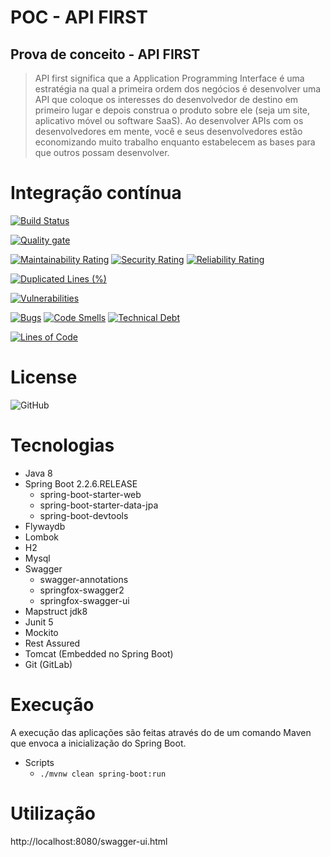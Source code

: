 # POC - API FIRST

## Prova de conceito - API FIRST

> API first significa que a Application Programming Interface  é uma estratégia na qual a primeira ordem dos negócios é desenvolver uma API que coloque os interesses do desenvolvedor de destino em primeiro lugar e depois construa o produto sobre ele (seja um site, aplicativo móvel ou software SaaS). Ao desenvolver APIs com os desenvolvedores em mente, você e seus desenvolvedores estão economizando muito trabalho enquanto estabelecem as bases para que outros possam desenvolver.

# Integração contínua
[![Build Status](https://travis-ci.com/wesleyosantos91/poc-api-first.svg?branch=master)](https://travis-ci.com/wesleyosantos91/poc-api-first)

[![Quality gate](https://sonarcloud.io/api/project_badges/quality_gate?project=wesleyosantos91_poc-api-first)](https://sonarcloud.io/dashboard?id=wesleyosantos91_poc-api-first)

[![Maintainability Rating](https://sonarcloud.io/api/project_badges/measure?project=wesleyosantos91_poc-api-first&metric=sqale_rating)](https://sonarcloud.io/dashboard?id=wesleyosantos91_poc-api-first)
[![Security Rating](https://sonarcloud.io/api/project_badges/measure?project=wesleyosantos91_poc-api-first&metric=security_rating)](https://sonarcloud.io/dashboard?id=wesleyosantos91_poc-api-first)
[![Reliability Rating](https://sonarcloud.io/api/project_badges/measure?project=wesleyosantos91_poc-api-first&metric=reliability_rating)](https://sonarcloud.io/dashboard?id=wesleyosantos91_poc-api-first)

[![Duplicated Lines (%)](https://sonarcloud.io/api/project_badges/measure?project=wesleyosantos91_poc-api-first&metric=duplicated_lines_density)](https://sonarcloud.io/dashboard?id=wesleyosantos91_poc-api-first)

[![Vulnerabilities](https://sonarcloud.io/api/project_badges/measure?project=wesleyosantos91_poc-api-first&metric=vulnerabilities)](https://sonarcloud.io/dashboard?id=wesleyosantos91_poc-api-first)

[![Bugs](https://sonarcloud.io/api/project_badges/measure?project=wesleyosantos91_poc-api-first&metric=bugs)](https://sonarcloud.io/dashboard?id=wesleyosantos91_poc-api-first)
[![Code Smells](https://sonarcloud.io/api/project_badges/measure?project=wesleyosantos91_poc-api-first&metric=code_smells)](https://sonarcloud.io/dashboard?id=wesleyosantos91_poc-api-first)
[![Technical Debt](https://sonarcloud.io/api/project_badges/measure?project=wesleyosantos91_poc-api-first&metric=sqale_index)](https://sonarcloud.io/dashboard?id=wesleyosantos91_poc-api-first)

[![Lines of Code](https://sonarcloud.io/api/project_badges/measure?project=wesleyosantos91_poc-api-first&metric=ncloc)](https://sonarcloud.io/dashboard?id=wesleyosantos91_poc-api-first)

# License
![GitHub](https://img.shields.io/github/license/wesleyosantos91/poc-api-first)

# Tecnologias
- Java 8
- Spring Boot 2.2.6.RELEASE
    - spring-boot-starter-web
    - spring-boot-starter-data-jpa
    - spring-boot-devtools
- Flywaydb
- Lombok
- H2
- Mysql
- Swagger
    - swagger-annotations
    - springfox-swagger2
    - springfox-swagger-ui
- Mapstruct jdk8
- Junit 5
- Mockito
- Rest Assured
- Tomcat (Embedded no Spring Boot)
- Git (GitLab)

# Execução

A execução das aplicações são feitas através do de um comando Maven que envoca a inicialização do Spring Boot.

- Scripts
    - ```./mvnw clean spring-boot:run```
    
# Utilização

http://localhost:8080/swagger-ui.html


